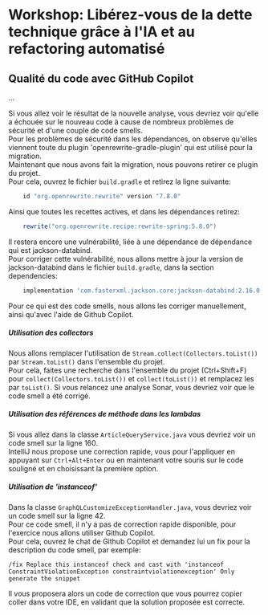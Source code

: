 # Workshop: Libérez-vous de la dette technique grâce à l'IA et au refactoring automatisé

## Qualité du code avec GitHub Copilot
...

Si vous allez voir le résultat de la nouvelle analyse, vous devriez voir qu'elle a échouée sur le nouveau code à cause de nombreux problèmes de sécurité et d'une couple de code smells.\
Pour les problèmes de sécurité dans les dépendances, on observe qu'elles viennent toute du plugin 'openrewrite-gradle-plugin' qui est utilisé pour la migration.\
Maintenant que nous avons fait la migration, nous pouvons retirer ce plugin du projet.\
Pour cela, ouvrez le fichier `build.gradle` et retirez la ligne suivante:

```groovy
    id "org.openrewrite.rewrite" version "7.8.0"
```
Ainsi que toutes les recettes actives, et dans les dépendances retirez:

```groovy  
    rewrite("org.openrewrite.recipe:rewrite-spring:5.8.0")
```

Il restera encore une vulnérabilité, liée à une dépendance de dépendance qui est jackson-databind.\
Pour corriger cette vulnérabilité, nous allons mettre à jour la version de jackson-databind dans le fichier `build.gradle`, dans la section dependencies:

```groovy
    implementation 'com.fasterxml.jackson.core:jackson-databind:2.16.0'
```

Pour ce qui est des code smells, nous allons les corriger manuellement, ainsi qu'avec l'aide de Github Copilot.

##### Utilisation des collectors

Nous allons remplacer l'utilisation de `Stream.collect(Collectors.toList())` par `Stream.toList()` dans l'ensemble du projet.\
Pour cela, faites une recherche dans l'ensemble du projet (Ctrl+Shift+F) pour `collect(Collectors.toList())` et `collect(toList())` et remplacez les par `toList()`.
Si vous relancez une analyse Sonar, vous devriez voir que le code smell a été corrigé.

##### Utilisation des références de méthode dans les lambdas

Si vous allez dans la classe `ArticleQueryService.java` vous devriez voir un code smell sur la ligne 160.\
IntelliJ nous propose une correction rapide, vous pour l'appliquer en appuyant sur `Ctrl+Alt+Enter` ou en maintenant votre souris sur le code souligné et en choisissant la première option.

##### Utilisation de 'instanceof'

Dans la classe `GraphQLCustomizeExceptionHandler.java`, vous devriez voir un code smell sur la ligne 42.\
Pour ce code smell, il n'y a pas de correction rapide disponible, pour l'exercice nous allons utiliser Github Copilot.\
Pour cela, ouvrez le chat de Github Copilot et demandez lui un fix pour la description du code smell, par exemple:

    /fix Replace this instanceof check and cast with 'instanceof ConstraintViolationException constraintviolationexception' Only generate the snippet

Il vous proposera alors un code de correction que vous pourrez copier coller dans votre IDE, en validant que la solution proposée est correcte.
